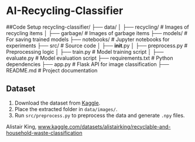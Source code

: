 # AI-Recycling-Classifier

##Code Setup
recycling-classifier/
├── data/
│   ├── recycling/       # Images of recycling items
│   ├── garbage/         # Images of garbage items
├── models/              # For saving trained models
├── notebooks/           # Jupyter notebooks for experiments
├── src/                 # Source code
│   ├── __init__.py
│   ├── preprocess.py    # Preprocessing logic
│   ├── train.py         # Model training script
│   ├── evaluate.py      # Model evaluation script
├── requirements.txt     # Python dependencies
├── app.py               # Flask API for image classification
├── README.md            # Project documentation


## Dataset
1. Download the dataset from [Kaggle](https://www.kaggle.com/datasets/alistairking/recyclable-and-household-waste-classification).
2. Place the extracted folder in `data/images/`.
3. Run `src/preprocess.py` to preprocess the data and generate `.npy` files.

Alistair King, www.kaggle.com/datasets/alistairking/recyclable-and-household-waste-classification
